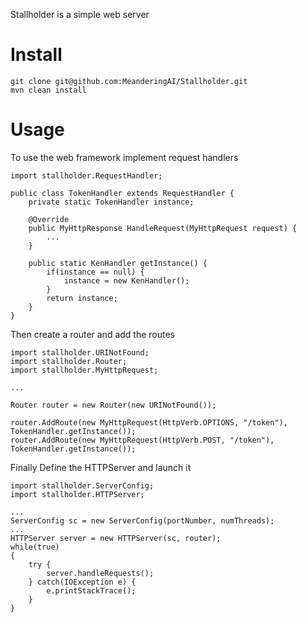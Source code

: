 Stallholder is a simple web server 

# Install

```
git clone git@github.com:MeanderingAI/Stallholder.git
mvn clean install
```

# Usage

To use the web framework implement request handlers
```
import stallholder.RequestHandler;

public class TokenHandler extends RequestHandler {
    private static TokenHandler instance;
    
    @Override
    public MyHttpResponse HandleRequest(MyHttpRequest request) {
        ...
    }

    public static KenHandler getInstance() {
        if(instance == null) {
            instance = new KenHandler();
        }
        return instance;
    }
}

```

Then create a router and add the routes

```
import stallholder.URINotFound;
import stallholder.Router;
import stallholder.MyHttpRequest;

...

Router router = new Router(new URINotFound());

router.AddRoute(new MyHttpRequest(HttpVerb.OPTIONS, "/token"), TokenHandler.getInstance());
router.AddRoute(new MyHttpRequest(HttpVerb.POST, "/token"), TokenHandler.getInstance());

```

Finally Define the HTTPServer and launch it
```
import stallholder.ServerConfig;
import stallholder.HTTPServer;

...
ServerConfig sc = new ServerConfig(portNumber, numThreads);
...
HTTPServer server = new HTTPServer(sc, router);
while(true)
{
    try {
        server.handleRequests();
    } catch(IOException e) {
        e.printStackTrace();
    }
}
```
